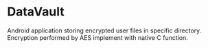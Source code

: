 # DataVault
Android application storing encrypted user files in specific directory.  
Encryption performed by AES implement with native C function.
